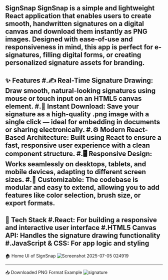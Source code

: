 SignSnap
SignSnap is a simple and lightweight React application that enables users to create smooth, handwritten signatures on a digital canvas and download them instantly as PNG images. Designed with ease-of-use and responsiveness in mind, this app is perfect for e-signatures, filling digital forms, or creating personalized signature assets for branding.
-----


✨ Features
#.✍️ Real-Time Signature Drawing: Draw smooth, natural-looking signatures using mouse or touch input on an HTML5 canvas element.
#.💾 Instant Download: Save your signature as a high-quality .png image with a single click — ideal for embedding in documents or sharing electronically.
#.⚙️ Modern React-Based Architecture: Built using React to ensure a fast, responsive user experience with a clean component structure.
#.🖥️ Responsive Design: Works seamlessly on desktops, tablets, and mobile devices, adapting to different screen sizes.
#.🔧 Customizable: The codebase is modular and easy to extend, allowing you to add features like color selection, brush size, or export formats.
------


🚀 Tech Stack
#.React: For building a responsive and interactive user interface
#.HTML5 Canvas API: Handles the signature drawing functionality
#.JavaScript & CSS: For app logic and styling
------

🏠 Home UI of SignSnap
![Screenshot 2025-07-05 024919](https://github.com/user-attachments/assets/61778983-59cb-4572-ad30-6f80f6f0d8f0)

------
📥 Downloaded PNG Format Example
![signature](https://github.com/user-attachments/assets/005b7d1a-765d-41db-88f2-a0ac4ab99092)


